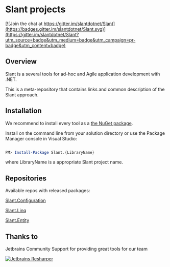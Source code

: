 Slant projects
==============

[![Join the chat at https://gitter.im/slantdotnet/Slant](https://badges.gitter.im/slantdotnet/Slant.svg)](https://gitter.im/slantdotnet/Slant?utm_source=badge&utm_medium=badge&utm_campaign=pr-badge&utm_content=badge)

## Overview

Slant is a several tools for ad-hoc and Agile application development with .NET. 

This is a meta-repository that contains links and common description of the Slant approach.

## Installation

We recommend to install every tool as a [the NuGet package](https://www.nuget.org/packages/Slant.Configuration). 

Install on the command line from your solution directory or use the Package Manager console in Visual Studio:

```powershell

PM> Install-Package Slant.{LibraryName}

```

where LibraryName is a appropriate Slant project name.

## Repositories

Available repos with released packages:

[Slant.Configuration](https://github.com/slantdotnet/Slant.Configuration)

[Slant.Linq](https://github.com/slantdotnet/Slant.Linq)

[Slant.Entity](https://github.com/slantdotnet/Slant.Entity)

## Thanks to

Jetbrains Community Support for providing great tools for our team

[![Jetbrains Resharper](http://nspectator.org/assets/icon_ReSharper.png)](https://www.jetbrains.com/resharper/)




